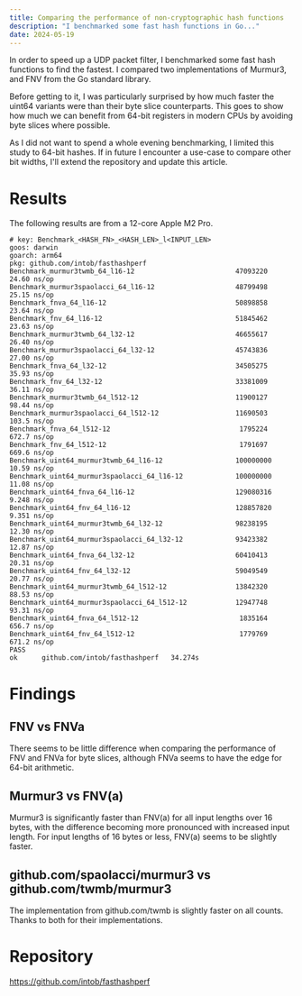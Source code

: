 ```yaml
---
title: Comparing the performance of non-cryptographic hash functions
description: "I benchmarked some fast hash functions in Go..."
date: 2024-05-19
---
```

In order to speed up a UDP packet filter, I benchmarked some fast hash functions to find the fastest. I compared two implementations of Murmur3, and FNV from the Go standard library.

Before getting to it, I was particularly surprised by how much faster the uint64 variants were than their byte slice counterparts. This goes to show how much we can benefit from 64-bit registers in modern CPUs by avoiding byte slices where possible.

As I did not want to spend a whole evening benchmarking, I limited this study to 64-bit hashes. If in future I encounter a use-case to compare other bit widths, I'll extend the repository and update this article.

# Results
The following results are from a 12-core Apple M2 Pro.
```
# key: Benchmark_<HASH_FN>_<HASH_LEN>_l<INPUT_LEN>
goos: darwin
goarch: arm64
pkg: github.com/intob/fasthashperf
Benchmark_murmur3twmb_64_l16-12                         47093220                24.60 ns/op
Benchmark_murmur3spaolacci_64_l16-12                    48799498                25.15 ns/op
Benchmark_fnva_64_l16-12                                50898858                23.64 ns/op
Benchmark_fnv_64_l16-12                                 51845462                23.63 ns/op
Benchmark_murmur3twmb_64_l32-12                         46655617                26.40 ns/op
Benchmark_murmur3spaolacci_64_l32-12                    45743836                27.00 ns/op
Benchmark_fnva_64_l32-12                                34505275                35.93 ns/op
Benchmark_fnv_64_l32-12                                 33381009                36.11 ns/op
Benchmark_murmur3twmb_64_l512-12                        11900127                98.44 ns/op
Benchmark_murmur3spaolacci_64_l512-12                   11690503               103.5 ns/op
Benchmark_fnva_64_l512-12                                1795224               672.7 ns/op
Benchmark_fnv_64_l512-12                                 1791697               669.6 ns/op
Benchmark_uint64_murmur3twmb_64_l16-12                  100000000               10.59 ns/op
Benchmark_uint64_murmur3spaolacci_64_l16-12             100000000               11.08 ns/op
Benchmark_uint64_fnva_64_l16-12                         129080316                9.248 ns/op
Benchmark_uint64_fnv_64_l16-12                          128857820                9.351 ns/op
Benchmark_uint64_murmur3twmb_64_l32-12                  98238195                12.30 ns/op
Benchmark_uint64_murmur3spaolacci_64_l32-12             93423382                12.87 ns/op
Benchmark_uint64_fnva_64_l32-12                         60410413                20.31 ns/op
Benchmark_uint64_fnv_64_l32-12                          59049549                20.77 ns/op
Benchmark_uint64_murmur3twmb_64_l512-12                 13842320                88.53 ns/op
Benchmark_uint64_murmur3spaolacci_64_l512-12            12947748                93.31 ns/op
Benchmark_uint64_fnva_64_l512-12                         1835164               656.7 ns/op
Benchmark_uint64_fnv_64_l512-12                          1779769               671.2 ns/op
PASS
ok      github.com/intob/fasthashperf   34.274s
```

# Findings

## FNV vs FNVa
There seems to be little difference when comparing the performance of FNV and FNVa for byte slices, although FNVa seems to have the edge for 64-bit arithmetic.

## Murmur3 vs FNV(a)
Murmur3 is significantly faster than FNV(a) for all input lengths over 16 bytes, with the difference becoming more pronounced with increased input length. For input lengths of 16 bytes or less, FNV(a) seems to be slightly faster.

## github.com/spaolacci/murmur3 vs github.com/twmb/murmur3
The implementation from github.com/twmb is slightly faster on all counts. Thanks to both for their implementations.

# Repository
https://github.com/intob/fasthashperf
